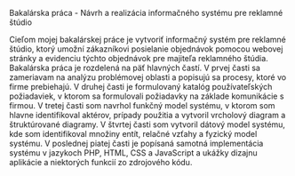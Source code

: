 Bakalárska práca - Návrh a realizácia informačného systému pre reklamné štúdio

Cieľom mojej bakalárskej práce je vytvoriť informačný systém pre reklamné štúdio, ktorý
umožní zákazníkovi posielanie objednávok pomocou webovej stránky a evidenciu týchto
objednávok pre majiteľa reklamného štúdia. Bakalárska práca je rozdelená na päť hlavných
častí. V prvej časti sa zameriavam na analýzu problémovej oblasti a popisujú sa procesy,
ktoré vo firme prebiehajú. V druhej časti je formulovaný katalóg používateľských
požiadaviek, v ktorom sa formulovali požiadavky na základe komunikácie s firmou. V tretej
časti som navrhol funkčný model systému, v ktorom som hlavne identifikoval aktérov,
prípady použitia a vytvoril vrcholový diagram a štruktúrované diagramy. V štvrtej časti som
vytvoril dátový model systému, kde som identifikoval množiny entít, relačné vzťahy
a fyzický model systému. V poslednej piatej časti je popísaná samotná implementácia
systému v jazykoch PHP, HTML, CSS a JavaScript a ukážky dizajnu aplikácie a niektorých
funkcií zo zdrojového kódu.

